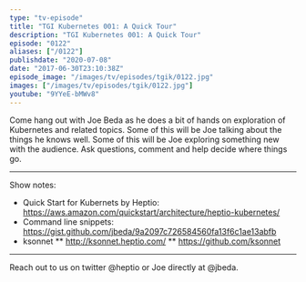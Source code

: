 ```yaml
---
type: "tv-episode"
title: "TGI Kubernetes 001: A Quick Tour"
description: "TGI Kubernetes 001: A Quick Tour"
episode: "0122"
aliases: ["/0122"]
publishdate: "2020-07-08"
date: "2017-06-30T23:10:38Z"
episode_image: "/images/tv/episodes/tgik/0122.jpg"
images: ["/images/tv/episodes/tgik/0122.jpg"]
youtube: "9YYeE-bMWv8"
---
```


Come hang out with Joe Beda as he does a bit of hands on exploration of Kubernetes and related topics.  Some of this will be Joe talking about the things he knows well.  Some of this will be Joe exploring something new with the audience.  Ask questions, comment and help decide where things go.

---
Show notes:
* Quick Start for Kubernets by Heptio: https://aws.amazon.com/quickstart/architecture/heptio-kubernetes/
* Command line snippets: https://gist.github.com/jbeda/9a2097c726584560fa13f6c1ae13abfb
* ksonnet
** http://ksonnet.heptio.com/
** https://github.com/ksonnet

---
Reach out to us on twitter @heptio or Joe directly at @jbeda.
